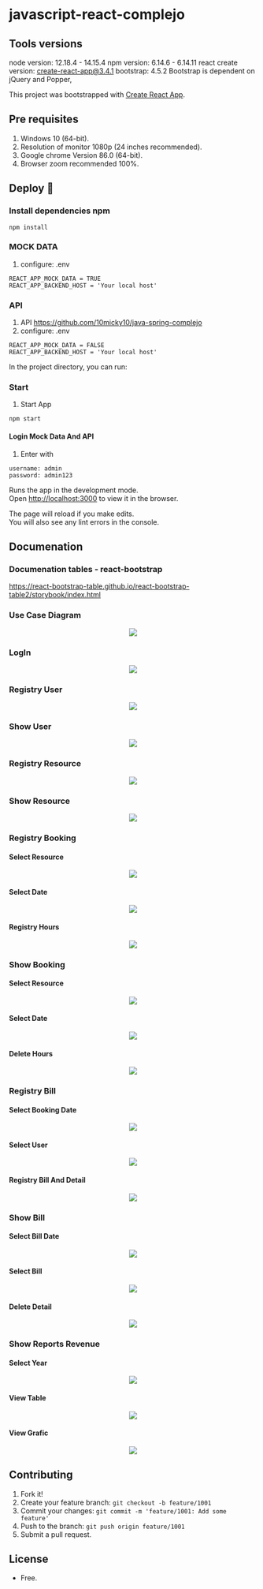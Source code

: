 # javascript-react-complejo

## Tools versions

node version: 12.18.4 - 14.15.4
npm version: 6.14.6 - 6.14.11
react create version: create-react-app@3.4.1
bootstrap: 4.5.2
Bootstrap is dependent on jQuery and Popper, 


This project was bootstrapped with [Create React App](https://github.com/facebook/create-react-app).

## Pre requisites

1. Windows 10 (64-bit).
2. Resolution of monitor 1080p (24 inches recommended).
3. Google chrome Version 86.0 (64-bit).
4. Browser zoom recommended 100%.

## Deploy 🚀

### Install dependencies npm

```
npm install
```

### MOCK DATA
1. configure: .env
```
REACT_APP_MOCK_DATA = TRUE
REACT_APP_BACKEND_HOST = 'Your local host'
```

### API 
1. API https://github.com/10micky10/java-spring-complejo
2. configure: .env
```
REACT_APP_MOCK_DATA = FALSE
REACT_APP_BACKEND_HOST = 'Your local host'
```

In the project directory, you can run:

### Start
1. Start App
```
npm start
```
#### Login Mock Data And API
1. Enter with
```
username: admin
password: admin123
```

Runs the app in the development mode.<br />
Open [http://localhost:3000](http://localhost:3000) to view it in the browser.

The page will reload if you make edits.<br />
You will also see any lint errors in the console.

## Documenation

### Documenation tables - react-bootstrap
https://react-bootstrap-table.github.io/react-bootstrap-table2/storybook/index.html

### Use Case Diagram

<p align="center">
  <img src="documentation/use-case-diagram.jpg">
</p>

### LogIn

<p align="center">
  <img src="documentation/login.jpg">
</p>

### Registry User

<p align="center">
  <img src="documentation/user-registry.jpg">
</p>

### Show User

<p align="center">
  <img src="documentation/user-show.jpg">
</p>

### Registry Resource

<p align="center">
  <img src="documentation/resource-registry.jpg">
</p>

### Show Resource

<p align="center">
  <img src="documentation/resource-show.jpg">
</p>

### Registry Booking

#### Select Resource

<p align="center">
  <img src="documentation/booking-registry-select-resource.jpg">
</p>

#### Select Date

<p align="center">
  <img src="documentation/booking-registry-select-date.jpg">
</p>

#### Registry Hours

<p align="center">
  <img src="documentation/booking-registry-hours.jpg">
</p>

### Show Booking

#### Select Resource

<p align="center">
  <img src="documentation/booking-show-select-resource.jpg">
</p>

#### Select Date

<p align="center">
  <img src="documentation/booking-show-select-date.jpg">
</p>

#### Delete Hours

<p align="center">
  <img src="documentation/booking-delete-hours.jpg">
</p>

### Registry Bill

#### Select Booking Date

<p align="center">
  <img src="documentation/bill-registry-select-booking-date.jpg">
</p>

#### Select User

<p align="center">
  <img src="documentation/bill-registry-select-user.jpg">
</p>

#### Registry Bill And Detail

<p align="center">
  <img src="documentation/bill-registry-bill-and-bill-detail.jpg">
</p>

### Show Bill

#### Select Bill Date

<p align="center">
  <img src="documentation/bill-show-select-bill-date.jpg">
</p>

#### Select Bill

<p align="center">
  <img src="documentation/bill-show-select-bill.jpg">
</p>

#### Delete Detail

<p align="center">
  <img src="documentation/bill-show-delete-bill-detail.jpg">
</p>

### Show Reports Revenue

#### Select Year

<p align="center">
  <img src="documentation/report-revenue-select-year.jpg">
</p>

#### View Table

<p align="center">
  <img src="documentation/report-revenue-table-view.jpg">
</p>

#### View Grafic

<p align="center">
  <img src="documentation/report-revenue-grafic-view.jpg">
</p>


## Contributing

1. Fork it!
2. Create your feature branch: `git checkout -b feature/1001`
3. Commit your changes: `git commit -m 'feature/1001: Add some feature'`
4. Push to the branch: `git push origin feature/1001`
5. Submit a pull request.

## License

- Free.
